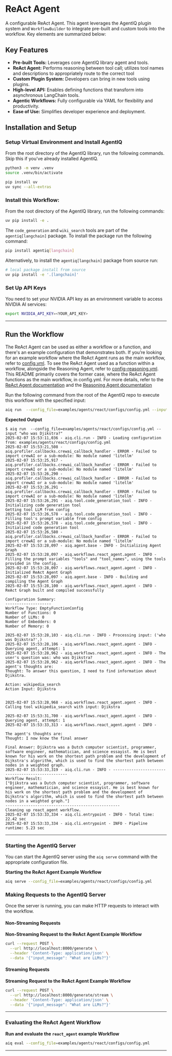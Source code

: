 <!--
SPDX-FileCopyrightText: Copyright (c) 2025, NVIDIA CORPORATION & AFFILIATES. All rights reserved.
SPDX-License-Identifier: Apache-2.0

Licensed under the Apache License, Version 2.0 (the "License");
you may not use this file except in compliance with the License.
You may obtain a copy of the License at

http://www.apache.org/licenses/LICENSE-2.0

Unless required by applicable law or agreed to in writing, software
distributed under the License is distributed on an "AS IS" BASIS,
WITHOUT WARRANTIES OR CONDITIONS OF ANY KIND, either express or implied.
See the License for the specific language governing permissions and
limitations under the License.
-->

<!--
  SPDX-FileCopyrightText: Copyright (c) 2024-2025 NVIDIA CORPORATION & AFFILIATES. All rights reserved.
  SPDX-License-Identifier: Apache-2.0
-->

# ReAct Agent

A configurable ReAct Agent. This agent leverages the AgentIQ plugin system and `WorkflowBuilder` to integrate pre-built and custom tools into the workflow. Key elements are summarized below:

## Key Features

- **Pre-built Tools:** Leverages core AgentIQ library agent and tools.
- **ReAct Agent:** Performs reasoning between tool call; utilizes tool names and descriptions to appropriately route to the correct tool
- **Custom Plugin System:** Developers can bring in new tools using plugins.
- **High-level API:** Enables defining functions that transform into asynchronous LangChain tools.
- **Agentic Workflows:** Fully configurable via YAML for flexibility and productivity.
- **Ease of Use:** Simplifies developer experience and deployment.

## Installation and Setup

### Setup Virtual Environment and Install AgentIQ

From the root directory of the AgentIQ library, run the following commands. Skip this if you've already installed AgentIQ.

```bash
python3 -m venv .venv
source .venv/bin/activate

pip install uv
uv sync --all-extras
```

### Install this Workflow:

From the root directory of the AgentIQ library, run the following commands:

```bash
uv pip install -e .
```

The `code_generation` and `wiki_search` tools are part of the `agentiq[langchain]` package.  To install the package run the following command:
```bash
pip install agentiq[langchain]
```
Alternatively, to install the `agentiq[langchain]` package from source run:
```bash
# local package install from source
uv pip install -e '.[langchain]'
```

### Set Up API Keys

You need to set your NVIDIA API key as an environment variable to access NVIDIA AI services:

```bash
export NVIDIA_API_KEY=<YOUR_API_KEY>
```
---

## Run the Workflow

The ReAct Agent can be used as either a workflow or a function, and there's an example configuration that demonstrates both.
If you’re looking for an example workflow where the ReAct Agent runs as the main workflow, refer to [config.yml](configs/config.yml).
To see the ReAct Agent used as a function within a workflow, alongside the Reasoning Agent, refer to [config-reasoning.yml](configs/config-reasoning.yml).
This README primarily covers the former case, where the ReAct Agent functions as the main workflow, in config.yml.
For more details, refer to the [ReAct Agent documentation](../../../docs/source/components/react-agent.md) and the [Reasoning Agent documentation](../../../docs/source/components/react-agent.md)

Run the following command from the root of the AgentIQ repo to execute this workflow with the specified input:

```bash
aiq run  --config_file=examples/agents/react/configs/config.yml --input "who was Djikstra?"
```

**Expected Output**

```console
$ aiq run  --config_file=examples/agents/react/configs/config.yml --input "who was Djikstra?"
2025-02-07 15:53:11,036 - aiq.cli.run - INFO - Loading configuration from: examples/agents/react/configs/config.yml
2025-02-07 15:53:21,508 - aiq.profiler.callbacks.crewai_callback_handler - ERROR - Failed to import crewAI or a sub-module: No module named 'litellm'
2025-02-07 15:53:25,917 - aiq.profiler.callbacks.crewai_callback_handler - ERROR - Failed to import crewAI or a sub-module: No module named 'litellm'
2025-02-07 15:53:26,290 - aiq.profiler.callbacks.crewai_callback_handler - ERROR - Failed to import crewAI or a sub-module: No module named 'litellm'
2025-02-07 15:53:26,291 - aiq.profiler.callbacks.crewai_callback_handler - ERROR - Failed to import crewAI or a sub-module: No module named 'litellm'
2025-02-07 15:53:26,291 - aiq.tool.code_generation_tool - INFO - Initializing code generation tool
Getting tool LLM from config
2025-02-07 15:53:26,578 - aiq.tool.code_generation_tool - INFO - Filling tool's prompt variable from config
2025-02-07 15:53:26,578 - aiq.tool.code_generation_tool - INFO - Initialized code generation tool
2025-02-07 15:53:26,580 - aiq.profiler.callbacks.crewai_callback_handler - ERROR - Failed to import crewAI or a sub-module: No module named 'litellm'
2025-02-07 15:53:28,097 - aiq.agent.base - INFO - Initializing Agent Graph
2025-02-07 15:53:28,097 - aiq.workflows.react_agent.agent - INFO - Filling the prompt variables "tools" and "tool_names", using the tools provided in the config.
2025-02-07 15:53:28,097 - aiq.workflows.react_agent.agent - INFO - Initialized ReAct Agent Graph
2025-02-07 15:53:28,097 - aiq.agent.base - INFO - Building and compiling the Agent Graph
2025-02-07 15:53:28,100 - aiq.workflows.react_agent.agent - INFO - ReAct Graph built and compiled successfully

Configuration Summary:
--------------------
Workflow Type: EmptyFunctionConfig
Number of Functions: 0
Number of LLMs: 0
Number of Embedders: 0
Number of Memory: 0

2025-02-07 15:53:28,103 - aiq.cli.run - INFO - Processing input: ('who was Djikstra?',)
2025-02-07 15:53:28,106 - aiq.workflows.react_agent.agent - INFO - Querying agent, attempt: 1
2025-02-07 15:53:28,962 - aiq.workflows.react_agent.agent - INFO - The user's question was: who was Djikstra?
2025-02-07 15:53:28,962 - aiq.workflows.react_agent.agent - INFO - The agent's thoughts are:
Thought: To answer this question, I need to find information about Djikstra.

Action: wikipedia_search
Action Input: Djikstra


2025-02-07 15:53:28,968 - aiq.workflows.react_agent.agent - INFO - Calling tool wikipedia_search with input: Djikstra

2025-02-07 15:53:31,700 - aiq.workflows.react_agent.agent - INFO - Querying agent, attempt: 1
2025-02-07 15:53:33,313 - aiq.workflows.react_agent.agent - INFO -

The agent's thoughts are:
Thought: I now know the final answer

Final Answer: Djikstra was a Dutch computer scientist, programmer, software engineer, mathematician, and science essayist. He is best known for his work on the shortest path problem and the development of Dijkstra's algorithm, which is used to find the shortest path between nodes in a weighted graph.
2025-02-07 15:53:33,319 - aiq.cli.run - INFO - --------------------------------------------------
Workflow Result:
["Djikstra was a Dutch computer scientist, programmer, software engineer, mathematician, and science essayist. He is best known for his work on the shortest path problem and the development of Dijkstra's algorithm, which is used to find the shortest path between nodes in a weighted graph."]
--------------------------------------------------
Cleaning up react_agent workflow.
2025-02-07 15:53:33,334 - aiq.cli.entrypoint - INFO - Total time: 22.42 sec
2025-02-07 15:53:33,334 - aiq.cli.entrypoint - INFO - Pipeline runtime: 5.23 sec
```
---

### Starting the AgentIQ Server

You can start the AgentIQ server using the `aiq serve` command with the appropriate configuration file.

**Starting the ReAct Agent Example Workflow**

```bash
aiq serve --config_file=examples/agents/react/configs/config.yml
```

### Making Requests to the AgentIQ Server

Once the server is running, you can make HTTP requests to interact with the workflow.

#### Non-Streaming Requests

**Non-Streaming Request to the ReAct Agent Example Workflow**

```bash
curl --request POST \
  --url http://localhost:8000/generate \
  --header 'Content-Type: application/json' \
  --data '{"input_message": "What are LLMs?"}'
```

#### Streaming Requests

**Streaming Request to the ReAct Agent Example Workflow**

```bash
curl --request POST \
  --url http://localhost:8000/generate/stream \
  --header 'Content-Type: application/json' \
  --data '{"input_message": "What are LLMs?"}'
```
---
### Evaluating the ReAct Agent Workflow
**Run and evaluate the `react_agent` example Workflow**

```bash
aiq eval --config_file=examples/agents/react/configs/config.yml
```
---
